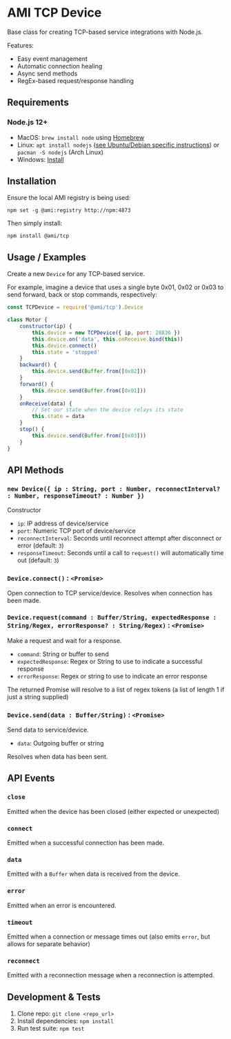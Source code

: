 AMI TCP Device
==============

Base class for creating TCP-based service integrations with Node.js.

Features:

 * Easy event management
 * Automatic connection healing
 * Async send methods
 * RegEx-based request/response handling

Requirements
------------

### Node.js 12+

 * MacOS: `brew install node` using [Homebrew](http://brew.sh/)
 * Linux: `apt install nodejs` ([see Ubuntu/Debian specific instructions](https://nodejs.org/en/download/package-manager/#debian-and-ubuntu-based-linux-distributions)) or `pacman -S nodejs` (Arch Linux)
 * Windows: [Install](https://nodejs.org/en/download/)

Installation
------------

Ensure the local AMI registry is being used:

```shell
npm set -g @ami:registry http://npm:4873
```

Then simply install:

```shell
npm install @ami/tcp
```

Usage / Examples
----------------

Create a new `Device` for any TCP-based service.

For example, imagine a device that uses a single byte 0x01, 0x02 or 0x03 to send forward, back or stop commands, respectively:

```javascript
const TCPDevice = require('@ami/tcp').Device

class Motor {
    constructor(ip) {
        this.device = new TCPDevice({ ip, port: 28836 })
        this.device.on('data', this.onReceive.bind(this))
        this.device.connect()
        this.state = 'stopped'
    }
    backward() {
        this.device.send(Buffer.from([0x02]))
    }
    forward() {
        this.device.send(Buffer.from([0x01]))
    }
    onReceive(data) {
        // Set our state when the device relays its state
        this.state = data
    }
    stop() {
        this.device.send(Buffer.from([0x03]))
    }
}
```

API Methods
-----------

### `new Device({ ip : String, port : Number, reconnectInterval? : Number, responseTimeout? : Number })`

Constructor

  * `ip`: IP address of device/service
  * `port`: Numeric TCP port of device/service
  * `reconnectInterval`: Seconds until reconnect attempt after disconnect or error (default: `3`)
  * `responseTimeout`: Seconds until a call to `request()` will automatically time out (default: `3`)
  
### `Device.connect()` : `<Promise>`

Open connection to TCP service/device. Resolves when connection has been made.

### `Device.request(command : Buffer/String, expectedResponse : String/Regex, errorResponse? : String/Regex)` : `<Promise>`

Make a request and wait for a response.

 * `command`: String or buffer to send
 * `expectedResponse`: Regex or String to use to indicate a successful response
 * `errorResponse`: Regex or string to use to indicate an error response

The returned Promise will resolve to a list of regex tokens (a list of length 1 if just a string supplied)

### `Device.send(data : Buffer/String)` : `<Promise>`

Send data to service/device.

  * `data`: Outgoing buffer or string

Resolves when data has been sent.

API Events
----------

### `close`

Emitted when the device has been closed (either expected or unexpected)

### `connect`

Emitted when a successful connection has been made.

### `data`

Emitted with a `Buffer` when data is received from the device.

### `error`

Emitted when an error is encountered.

### `timeout`

Emitted when a connection or message times out (also emits `error`, but allows for separate behavior)

### `reconnect`

Emitted with a reconnection message when a reconnection is attempted.

Development & Tests
-------------------

1. Clone repo: `git clone <repo_url>`
2. Install dependencies: `npm install`
3. Run test suite: `npm test`

